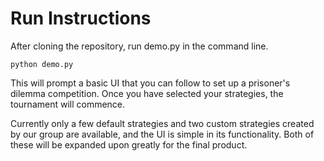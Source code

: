 # Run Instructions
After cloning the repository, run demo.py in the command line. 
```
python demo.py
```

This will prompt a basic UI that you can follow to set up a prisoner's dilemma competition. Once you have selected your strategies, the tournament will commence. 

Currently only a few default strategies and two custom strategies created by our group are available, and the UI is simple in its functionality. Both of these will be expanded upon greatly for the final product.
